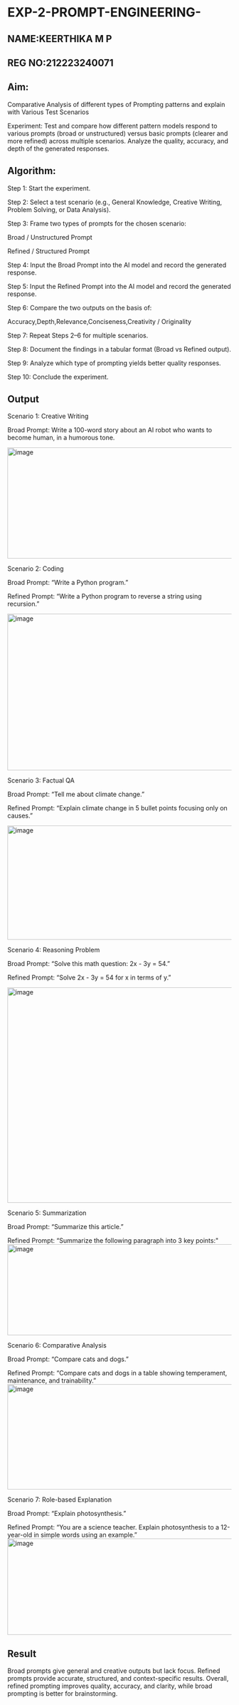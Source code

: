 # EXP-2-PROMPT-ENGINEERING-
## NAME:KEERTHIKA M P
## REG NO:212223240071

## Aim: 
Comparative Analysis of different types of Prompting patterns and explain with Various Test Scenarios

Experiment:
Test and compare how different pattern models respond to various prompts (broad or unstructured) versus basic prompts (clearer and more refined) across multiple scenarios. 
Analyze the quality, accuracy, and depth of the generated responses.

## Algorithm:
Step 1: Start the experiment.

Step 2: Select a test scenario (e.g., General Knowledge, Creative Writing, Problem Solving, or Data Analysis).

Step 3: Frame two types of prompts for the chosen scenario:

Broad / Unstructured Prompt

Refined / Structured Prompt

Step 4: Input the Broad Prompt into the AI model and record the generated response.

Step 5: Input the Refined Prompt into the AI model and record the generated response.

Step 6: Compare the two outputs on the basis of:

Accuracy,Depth,Relevance,Conciseness,Creativity / Originality

Step 7: Repeat Steps 2–6 for multiple scenarios.

Step 8: Document the findings in a tabular format (Broad vs Refined output).

Step 9: Analyze which type of prompting yields better quality responses.

Step 10: Conclude the experiment.
## Output
Scenario 1: Creative Writing

Broad Prompt: Write a 100-word story about an AI robot who wants to become human, in a humorous tone.

<img width="1031" height="249" alt="image" src="https://github.com/user-attachments/assets/1a363c63-d887-4364-ba7b-02a71b74e1e6" />

Scenario 2: Coding

Broad Prompt: “Write a Python program.”

Refined Prompt: “Write a Python program to reverse a string using recursion.”

<img width="663" height="351" alt="image" src="https://github.com/user-attachments/assets/29cb5974-98d0-4f1c-a13f-12077b796eeb" />

Scenario 3: Factual QA

Broad Prompt: “Tell me about climate change.”

Refined Prompt: “Explain climate change in 5 bullet points focusing only on causes.”

<img width="834" height="256" alt="image" src="https://github.com/user-attachments/assets/7fa32d8b-1f54-45ac-95cb-d6c46ed7bc63" />

Scenario 4: Reasoning Problem

Broad Prompt: “Solve this math question: 2x - 3y = 54.”

Refined Prompt: “Solve 2x - 3y = 54 for x in terms of y.”

<img width="808" height="483" alt="image" src="https://github.com/user-attachments/assets/2a5f57ce-ce99-40c8-ae88-279aaf306c44" />

Scenario 5: Summarization

Broad Prompt: “Summarize this article.”

Refined Prompt: “Summarize the following paragraph into 3 key points:"
<img width="847" height="204" alt="image" src="https://github.com/user-attachments/assets/c9f7a8ad-06f7-42c0-819e-ea16c8abfcf3" />

Scenario 6: Comparative Analysis

Broad Prompt: “Compare cats and dogs.”

Refined Prompt: “Compare cats and dogs in a table showing temperament, maintenance, and trainability.”
<img width="864" height="236" alt="image" src="https://github.com/user-attachments/assets/3c1f5385-a8f7-4308-80c9-0ff44ed36143" />


Scenario 7: Role-based Explanation

Broad Prompt: “Explain photosynthesis.”

Refined Prompt: “You are a science teacher. Explain photosynthesis to a 12-year-old in simple words using an example.”
<img width="835" height="216" alt="image" src="https://github.com/user-attachments/assets/cf42b938-24a8-46d0-92f0-335d34512267" />

## Result

Broad prompts give general and creative outputs but lack focus. Refined prompts provide accurate, structured, and context-specific results. Overall, refined prompting improves quality, accuracy, and clarity, while broad prompting is better for brainstorming.

